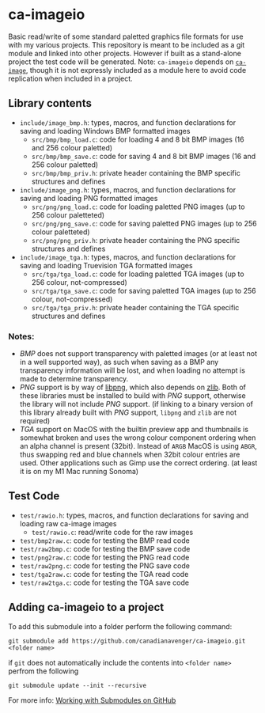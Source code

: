 # ca-imageio
Basic read/write of some standard paletted graphics file formats for use with my various projects. This repository is meant to be included as a git module and linked into other projects. However if built as a stand-alone project the test code will be generated. Note: `ca-imageio` depends on [`ca-image`](https://github.com/canadianavenger/ca-image), though it is not expressly included as a module here to avoid code replication when included in a project.

## Library contents
- `include/image_bmp.h`: types, macros, and function declarations for saving and loading Windows BMP formatted images
  - `src/bmp/bmp_load.c`:  code for loading 4 and 8 bit BMP images (16 and 256 colour paletted)
  - `src/bmp/bmp_save.c`: code for saving 4 and 8 bit BMP images (16 and 256 colour paletted)
  - `src/bmp/bmp_priv.h`: private header containing the BMP specific structures and defines
- `include/image_png.h`: types, macros, and function declarations for saving and loading PNG formatted images
  - `src/png/png_load.c`:  code for loading paletted PNG images (up to 256 colour paletteted)
  - `src/png/png_save.c`: code for saving paletted PNG images (up to 256 colour paletteted)
  - `src/png/png_priv.h`: private header containing the PNG specific structures and defines
- `include/image_tga.h`: types, macros, and function declarations for saving and loading Truevision TGA formatted images
  - `src/tga/tga_load.c`:  code for loading paletted TGA images (up to 256 colour, not-compressed)
  - `src/tga/tga_save.c`: code for saving paletted TGA images (up to 256 colour, not-compressed)
  - `src/tga/tga_priv.h`: private header containing the TGA specific structures and defines

### Notes: 
- *BMP* does not support transparency with paletted images (or at least not in a well supported way), as such when saving as a BMP any transparency information will be lost, and when loading no attempt is made to determine transparency.
- *PNG* support is by way of [libpng](http://www.libpng.org), which also depends on [zlib](http://www.zlib.net/). Both of these libraries must be installed to build with *PNG* support, otherwise the library will not include *PNG* support. (if linking to a binary version of this library already built with *PNG* support, `libpng` and `zlib` are not required)
- *TGA* support on MacOS with the builtin preview app and thumbnails is somewhat broken and uses the wrong colour component ordering when an alpha channel is present (32bit). Instead of `ARGB` MacOS is using `ABGR`, thus swapping red and blue channels when 32bit colour entries are used. Other applications such as Gimp use the correct ordering. (at least it is on my M1 Mac running Sonoma)

## Test Code
- `test/rawio.h`: types, macros, and function declarations for saving and loading raw ca-image images
  - `test/rawio.c`: read/write code for the raw images
- `test/bmp2raw.c`: code for testing the BMP read code
- `test/raw2bmp.c`: code for testing the BMP save code
- `test/png2raw.c`: code for testing the PNG read code
- `test/raw2png.c`: code for testing the PNG save code
- `test/tga2raw.c`: code for testing the TGA read code
- `test/raw2tga.c`: code for testing the TGA save code

## Adding ca-imageio to a project
To add this submodule into a folder perform the following command:

`git submodule add https://github.com/canadianavenger/ca-imageio.git <folder name>`

if `git` does not automatically include the contents into `<folder name>` perfrom the following

`git submodule update --init --recursive`

For more info: [Working with Submodules on GitHub](https://github.blog/open-source/git/working-with-submodules/)

